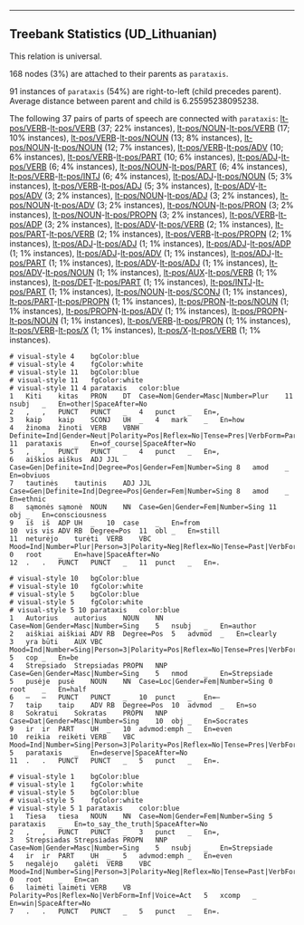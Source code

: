 

--------------------------------------------------------------------------------

## Treebank Statistics (UD_Lithuanian)

This relation is universal.

168 nodes (3%) are attached to their parents as `parataxis`.

91 instances of `parataxis` (54%) are right-to-left (child precedes parent).
Average distance between parent and child is 6.25595238095238.

The following 37 pairs of parts of speech are connected with `parataxis`: [lt-pos/VERB]()-[lt-pos/VERB]() (37; 22% instances), [lt-pos/NOUN]()-[lt-pos/VERB]() (17; 10% instances), [lt-pos/VERB]()-[lt-pos/NOUN]() (13; 8% instances), [lt-pos/NOUN]()-[lt-pos/NOUN]() (12; 7% instances), [lt-pos/VERB]()-[lt-pos/ADV]() (10; 6% instances), [lt-pos/VERB]()-[lt-pos/PART]() (10; 6% instances), [lt-pos/ADJ]()-[lt-pos/VERB]() (6; 4% instances), [lt-pos/NOUN]()-[lt-pos/PART]() (6; 4% instances), [lt-pos/VERB]()-[lt-pos/INTJ]() (6; 4% instances), [lt-pos/ADJ]()-[lt-pos/NOUN]() (5; 3% instances), [lt-pos/VERB]()-[lt-pos/ADJ]() (5; 3% instances), [lt-pos/ADV]()-[lt-pos/ADV]() (3; 2% instances), [lt-pos/NOUN]()-[lt-pos/ADJ]() (3; 2% instances), [lt-pos/NOUN]()-[lt-pos/ADV]() (3; 2% instances), [lt-pos/NOUN]()-[lt-pos/PRON]() (3; 2% instances), [lt-pos/NOUN]()-[lt-pos/PROPN]() (3; 2% instances), [lt-pos/VERB]()-[lt-pos/ADP]() (3; 2% instances), [lt-pos/ADV]()-[lt-pos/VERB]() (2; 1% instances), [lt-pos/PART]()-[lt-pos/VERB]() (2; 1% instances), [lt-pos/VERB]()-[lt-pos/PROPN]() (2; 1% instances), [lt-pos/ADJ]()-[lt-pos/ADJ]() (1; 1% instances), [lt-pos/ADJ]()-[lt-pos/ADP]() (1; 1% instances), [lt-pos/ADJ]()-[lt-pos/ADV]() (1; 1% instances), [lt-pos/ADJ]()-[lt-pos/PART]() (1; 1% instances), [lt-pos/ADV]()-[lt-pos/ADJ]() (1; 1% instances), [lt-pos/ADV]()-[lt-pos/NOUN]() (1; 1% instances), [lt-pos/AUX]()-[lt-pos/VERB]() (1; 1% instances), [lt-pos/DET]()-[lt-pos/PART]() (1; 1% instances), [lt-pos/INTJ]()-[lt-pos/PART]() (1; 1% instances), [lt-pos/NOUN]()-[lt-pos/SCONJ]() (1; 1% instances), [lt-pos/PART]()-[lt-pos/PROPN]() (1; 1% instances), [lt-pos/PRON]()-[lt-pos/NOUN]() (1; 1% instances), [lt-pos/PROPN]()-[lt-pos/ADV]() (1; 1% instances), [lt-pos/PROPN]()-[lt-pos/NOUN]() (1; 1% instances), [lt-pos/VERB]()-[lt-pos/PRON]() (1; 1% instances), [lt-pos/VERB]()-[lt-pos/X]() (1; 1% instances), [lt-pos/X]()-[lt-pos/VERB]() (1; 1% instances).


~~~ conllu
# visual-style 4	bgColor:blue
# visual-style 4	fgColor:white
# visual-style 11	bgColor:blue
# visual-style 11	fgColor:white
# visual-style 11 4 parataxis	color:blue
1	Kiti	kitas	PRON	DT	Case=Nom|Gender=Masc|Number=Plur	11	nsubj	_	En=other|SpaceAfter=No
2	,	,	PUNCT	PUNCT	_	4	punct	_	En=,
3	kaip	kaip	SCONJ	UH	_	4	mark	_	En=how
4	žinoma	žinoti	VERB	VBNH	Definite=Ind|Gender=Neut|Polarity=Pos|Reflex=No|Tense=Pres|VerbForm=Part|Voice=Pass	11	parataxis	_	En=of_course|SpaceAfter=No
5	,	,	PUNCT	PUNCT	_	4	punct	_	En=,
6	aiškios	aiškus	ADJ	JJL	Case=Gen|Definite=Ind|Degree=Pos|Gender=Fem|Number=Sing	8	amod	_	En=obviuos
7	tautinės	tautinis	ADJ	JJL	Case=Gen|Definite=Ind|Degree=Pos|Gender=Fem|Number=Sing	8	amod	_	En=ethnic
8	sąmonės	sąmonė	NOUN	NN	Case=Gen|Gender=Fem|Number=Sing	11	obj	_	En=consciousness
9	iš	iš	ADP	UH	_	10	case	_	En=from
10	vis	vis	ADV	RB	Degree=Pos	11	obl	_	En=still
11	neturėjo	turėti	VERB	VBC	Mood=Ind|Number=Plur|Person=3|Polarity=Neg|Reflex=No|Tense=Past|VerbForm=Fin|Voice=Act	0	root	_	En=have|SpaceAfter=No
12	.	.	PUNCT	PUNCT	_	11	punct	_	En=.

~~~


~~~ conllu
# visual-style 10	bgColor:blue
# visual-style 10	fgColor:white
# visual-style 5	bgColor:blue
# visual-style 5	fgColor:white
# visual-style 5 10 parataxis	color:blue
1	Autorius	autorius	NOUN	NN	Case=Nom|Gender=Masc|Number=Sing	5	nsubj	_	En=author
2	aiškiai	aiškiai	ADV	RB	Degree=Pos	5	advmod	_	En=clearly
3	yra	būti	AUX	VBC	Mood=Ind|Number=Sing|Person=3|Polarity=Pos|Reflex=No|Tense=Pres|VerbForm=Fin|Voice=Act	5	cop	_	En=be
4	Strepsiado	Strepsiadas	PROPN	NNP	Case=Gen|Gender=Masc|Number=Sing	5	nmod	_	En=Strepsiade
5	pusėje	pusė	NOUN	NN	Case=Loc|Gender=Fem|Number=Sing	0	root	_	En=half
6	–	–	PUNCT	PUNCT	_	10	punct	_	En=–
7	taip	taip	ADV	RB	Degree=Pos	10	advmod	_	En=so
8	Sokratui	Sokratas	PROPN	NNP	Case=Dat|Gender=Masc|Number=Sing	10	obj	_	En=Socrates
9	ir	ir	PART	UH	_	10	advmod:emph	_	En=even
10	reikia	reikėti	VERB	VBC	Mood=Ind|Number=Sing|Person=3|Polarity=Pos|Reflex=No|Tense=Pres|VerbForm=Fin|Voice=Act	5	parataxis	_	En=deserve|SpaceAfter=No
11	.	.	PUNCT	PUNCT	_	5	punct	_	En=.

~~~


~~~ conllu
# visual-style 1	bgColor:blue
# visual-style 1	fgColor:white
# visual-style 5	bgColor:blue
# visual-style 5	fgColor:white
# visual-style 5 1 parataxis	color:blue
1	Tiesa	tiesa	NOUN	NN	Case=Nom|Gender=Fem|Number=Sing	5	parataxis	_	En=to_say_the_truth|SpaceAfter=No
2	,	,	PUNCT	PUNCT	_	3	punct	_	En=,
3	Strepsiadas	Strepsiadas	PROPN	NNP	Case=Nom|Gender=Masc|Number=Sing	5	nsubj	_	En=Strepsiade
4	ir	ir	PART	UH	_	5	advmod:emph	_	En=even
5	negalėjo	galėti	VERB	VBC	Mood=Ind|Number=Sing|Person=3|Polarity=Neg|Reflex=No|Tense=Past|VerbForm=Fin|Voice=Act	0	root	_	En=can
6	laimėti	laimėti	VERB	VB	Polarity=Pos|Reflex=No|VerbForm=Inf|Voice=Act	5	xcomp	_	En=win|SpaceAfter=No
7	.	.	PUNCT	PUNCT	_	5	punct	_	En=.

~~~


